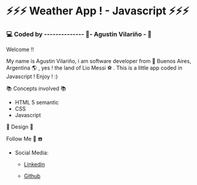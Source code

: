 # :zap::zap::zap: Weather App ! - Javascript :zap::zap::zap:

### :computer: Coded by -------------- :saxophone:- Agustin Vilariño - :saxophone:

Welcome !!

My name is Agustin Vilariño, i am software developer from  📌  Buenos Aires, Argentina  🌎  , yes ! the land of Lio Messi  ⚽  . This is a little app coded in Javascript !
Enjoy ! :)

📚  Concepts involved  📚

-   HTML 5 semantic
-   CSS
-   Javascript


📐  Design  📐

[](https://raw.githubusercontent.com/avilarino/coderhouse-final-project/master/assets/images/weather-app.png)



Follow Me  🙌  ☎️

-   Social Media:
    -   [Linkedin](https://www.linkedin.com/in/agust%C3%ADn-vilari%C3%B1o-17914564/)
        
    -   [Github](https://github.com/avilarino)